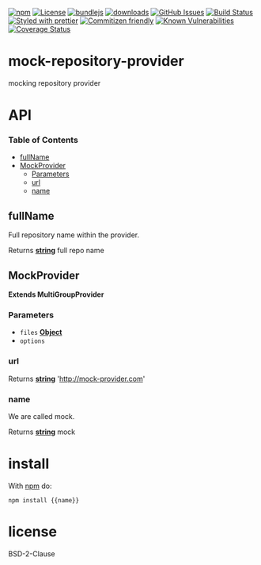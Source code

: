 [![npm](https://img.shields.io/npm/v/mock-repository-provider.svg)](https://www.npmjs.com/package/mock-repository-provider)
[![License](https://img.shields.io/badge/License-BSD%203--Clause-blue.svg)](https://opensource.org/licenses/BSD-3-Clause)
[![bundlejs](https://deno.bundlejs.com/?q=mock-repository-provider\&badge=detailed)](https://bundlejs.com/?q=mock-repository-provider)
[![downloads](http://img.shields.io/npm/dm/mock-repository-provider.svg?style=flat-square)](https://npmjs.org/package/mock-repository-provider)
[![GitHub Issues](https://img.shields.io/github/issues/arlac77/mock-repository-provider.svg?style=flat-square)](https://github.com/arlac77/mock-repository-provider/issues)
[![Build Status](https://img.shields.io/endpoint.svg?url=https%3A%2F%2Factions-badge.atrox.dev%2Farlac77%2Fmock-repository-provider%2Fbadge\&style=flat)](https://actions-badge.atrox.dev/arlac77/mock-repository-provider/goto)
[![Styled with prettier](https://img.shields.io/badge/styled_with-prettier-ff69b4.svg)](https://github.com/prettier/prettier)
[![Commitizen friendly](https://img.shields.io/badge/commitizen-friendly-brightgreen.svg)](http://commitizen.github.io/cz-cli/)
[![Known Vulnerabilities](https://snyk.io/test/github/arlac77/mock-repository-provider/badge.svg)](https://snyk.io/test/github/arlac77/mock-repository-provider)
[![Coverage Status](https://coveralls.io/repos/arlac77/mock-repository-provider/badge.svg)](https://coveralls.io/github/arlac77/mock-repository-provider)

# mock-repository-provider

mocking repository provider

# API

<!-- Generated by documentation.js. Update this documentation by updating the source code. -->

### Table of Contents

*   [fullName](#fullname)
*   [MockProvider](#mockprovider)
    *   [Parameters](#parameters)
    *   [url](#url)
    *   [name](#name)

## fullName

Full repository name within the provider.

Returns **[string](https://developer.mozilla.org/docs/Web/JavaScript/Reference/Global_Objects/String)** full repo name

## MockProvider

**Extends MultiGroupProvider**

### Parameters

*   `files` **[Object](https://developer.mozilla.org/docs/Web/JavaScript/Reference/Global_Objects/Object)**&#x20;
*   `options` &#x20;

### url

Returns **[string](https://developer.mozilla.org/docs/Web/JavaScript/Reference/Global_Objects/String)** '<http://mock-provider.com>'

### name

We are called mock.

Returns **[string](https://developer.mozilla.org/docs/Web/JavaScript/Reference/Global_Objects/String)** mock

# install

With [npm](http://npmjs.org) do:

```shell
npm install {{name}}
```

# license

BSD-2-Clause
